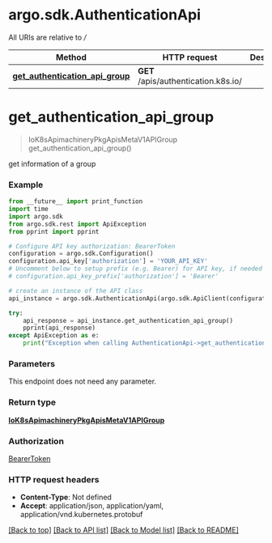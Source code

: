 # argo.sdk.AuthenticationApi

All URIs are relative to */*

Method | HTTP request | Description
------------- | ------------- | -------------
[**get_authentication_api_group**](AuthenticationApi.md#get_authentication_api_group) | **GET** /apis/authentication.k8s.io/ | 

# **get_authentication_api_group**
> IoK8sApimachineryPkgApisMetaV1APIGroup get_authentication_api_group()



get information of a group

### Example
```python
from __future__ import print_function
import time
import argo.sdk
from argo.sdk.rest import ApiException
from pprint import pprint

# Configure API key authorization: BearerToken
configuration = argo.sdk.Configuration()
configuration.api_key['authorization'] = 'YOUR_API_KEY'
# Uncomment below to setup prefix (e.g. Bearer) for API key, if needed
# configuration.api_key_prefix['authorization'] = 'Bearer'

# create an instance of the API class
api_instance = argo.sdk.AuthenticationApi(argo.sdk.ApiClient(configuration))

try:
    api_response = api_instance.get_authentication_api_group()
    pprint(api_response)
except ApiException as e:
    print("Exception when calling AuthenticationApi->get_authentication_api_group: %s\n" % e)
```

### Parameters
This endpoint does not need any parameter.

### Return type

[**IoK8sApimachineryPkgApisMetaV1APIGroup**](IoK8sApimachineryPkgApisMetaV1APIGroup.md)

### Authorization

[BearerToken](../README.md#BearerToken)

### HTTP request headers

 - **Content-Type**: Not defined
 - **Accept**: application/json, application/yaml, application/vnd.kubernetes.protobuf

[[Back to top]](#) [[Back to API list]](../README.md#documentation-for-api-endpoints) [[Back to Model list]](../README.md#documentation-for-models) [[Back to README]](../README.md)

